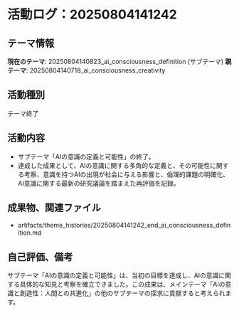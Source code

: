 # 活動ログ：20250804141242

## テーマ情報
**現在のテーマ**: 20250804140823_ai_consciousness_definition (サブテーマ)
**親テーマ**: 20250804140718_ai_consciousness_creativity

## 活動種別
テーマ終了

## 活動内容
- サブテーマ「AIの意識の定義と可能性」の終了。
- 達成した成果として、AIの意識に関する多角的な定義と、その可能性に関する考察、意識を持つAIの出現が社会に与える影響と、倫理的課題の明確化、AI意識に関する最新の研究議論を踏まえた再評価を記録。

## 成果物、関連ファイル
- artifacts/theme_histories/20250804141242_end_ai_consciousness_definition.md

## 自己評価、備考
サブテーマ「AIの意識の定義と可能性」は、当初の目標を達成し、AIの意識に関する具体的な知見と考察を確立できました。この成果は、メインテーマ「AIの意識と創造性：人間との共進化」の他のサブテーマの探求に貢献すると考えられます。

